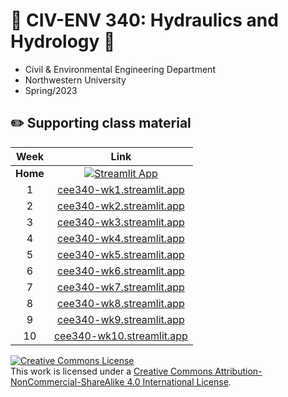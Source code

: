 # 🌊 CIV-ENV 340: Hydraulics and Hydrology 🌊
- Civil & Environmental Engineering Department
- Northwestern University 
- Spring/2023

## ✏️ Supporting class material 

|Week|Link|
|:---:|:----:|
| **Home** | [![Streamlit App](https://static.streamlit.io/badges/streamlit_badge_black_white.svg)](https://edsaac.streamlit.app/?page=classes) |
| 1 | [cee340-wk1.streamlit.app](https://cee340-wk1.streamlit.app/) |
| 2 | [cee340-wk2.streamlit.app](https://cee340-wk2.streamlit.app/)|
| 3 | [cee340-wk3.streamlit.app](https://cee340-wk3.streamlit.app/)|
| 4 | [cee340-wk4.streamlit.app](https://cee340-wk4.streamlit.app/)|
| 5 | [cee340-wk5.streamlit.app](https://cee340-wk5.streamlit.app/)|
| 6 | [cee340-wk6.streamlit.app](https://cee340-wk6.streamlit.app/)|
| 7 | [cee340-wk7.streamlit.app](https://cee340-wk7.streamlit.app/)|
| 8 | [cee340-wk8.streamlit.app](https://cee340-wk8.streamlit.app/)|
| 9 | [cee340-wk9.streamlit.app](https://cee340-wk9.streamlit.app/)|
| 10 | [cee340-wk10.streamlit.app](https://cee340-wk10.streamlit.app/)|

<a rel="license" href="http://creativecommons.org/licenses/by-nc-sa/4.0/"><img alt="Creative Commons License" style="border-width:0" src="https://i.creativecommons.org/l/by-nc-sa/4.0/80x15.png" /></a><br />This work is licensed under a <a rel="license" href="http://creativecommons.org/licenses/by-nc-sa/4.0/">Creative Commons Attribution-NonCommercial-ShareAlike 4.0 International License</a>.